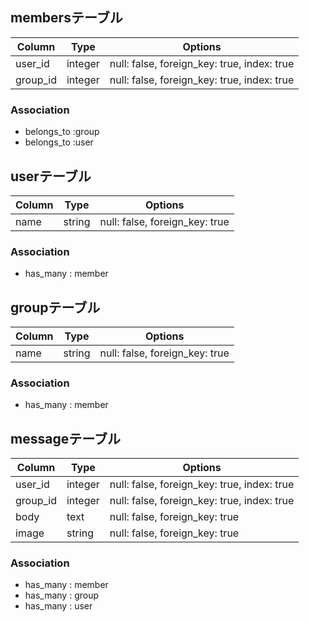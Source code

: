 ## membersテーブル

|Column|Type|Options|
|------|----|-------|
|user_id|integer|null: false, foreign_key: true, index: true|
|group_id|integer|null: false, foreign_key: true, index: true|

### Association
- belongs_to :group
- belongs_to :user


## userテーブル

|Column|Type|Options|
|------|----|-------|
|name|string|null: false, foreign_key: true|

### Association
- has_many : member


## groupテーブル

|Column|Type|Options|
|------|----|-------|
|name|string|null: false, foreign_key: true|

### Association
- has_many : member

## messageテーブル

|Column|Type|Options|
|------|----|-------|
|user_id|integer|null: false, foreign_key: true, index: true|
|group_id|integer|null: false, foreign_key: true, index: true|
|body|text|null: false, foreign_key: true|
|image|string|null: false, foreign_key: true|


### Association
- has_many : member
- has_many : group
- has_many : user
